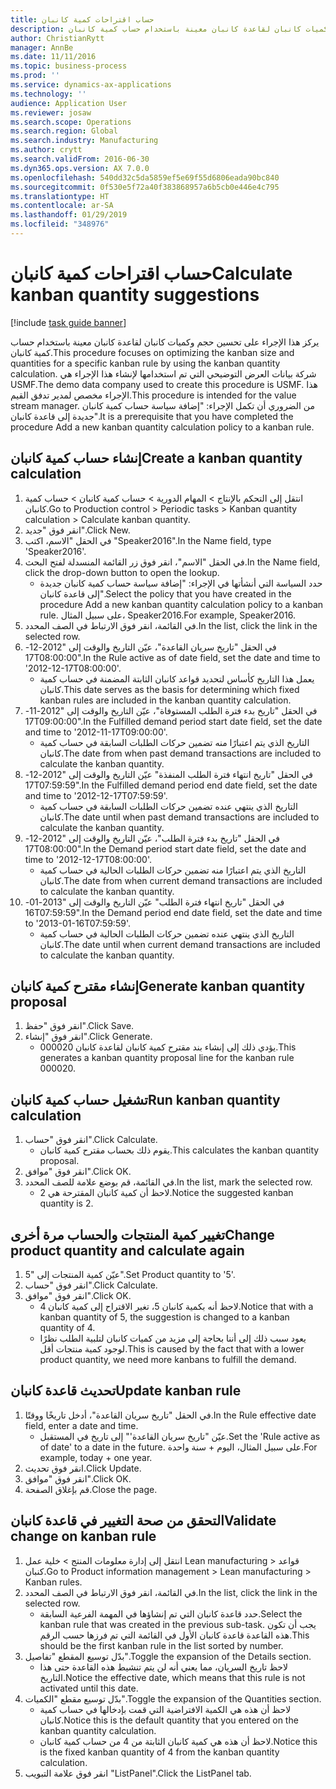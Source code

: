 ```yaml
---
title: حساب اقتراحات كمية كانبان
description: يركز هذا الإجراء على تحسين حجم وكميات كانبان لقاعدة كانبان معينة باستخدام حساب كمية كانبان.
author: ChristianRytt
manager: AnnBe
ms.date: 11/11/2016
ms.topic: business-process
ms.prod: ''
ms.service: dynamics-ax-applications
ms.technology: ''
audience: Application User
ms.reviewer: josaw
ms.search.scope: Operations
ms.search.region: Global
ms.search.industry: Manufacturing
ms.author: crytt
ms.search.validFrom: 2016-06-30
ms.dyn365.ops.version: AX 7.0.0
ms.openlocfilehash: 540dd32c5da5859ef5e69f55d6806eada90bc840
ms.sourcegitcommit: 0f530e5f72a40f383868957a6b5cb0e446e4c795
ms.translationtype: HT
ms.contentlocale: ar-SA
ms.lasthandoff: 01/29/2019
ms.locfileid: "348976"
---
```

# <a name="calculate-kanban-quantity-suggestions"></a><span data-ttu-id="7976a-103">حساب اقتراحات كمية كانبان</span><span class="sxs-lookup"><span data-stu-id="7976a-103">Calculate kanban quantity suggestions</span></span>

[!include [task guide banner](../../includes/task-guide-banner.md)]

<span data-ttu-id="7976a-104">يركز هذا الإجراء على تحسين حجم وكميات كانبان لقاعدة كانبان معينة باستخدام حساب كمية كانبان.</span><span class="sxs-lookup"><span data-stu-id="7976a-104">This procedure focuses on optimizing the kanban size and quantities for a specific kanban rule by using the kanban quantity calculation.</span></span> <span data-ttu-id="7976a-105">شركة بيانات العرض التوضيحي التي تم استخدامها لإنشاء هذا الإجراء هي USMF.</span><span class="sxs-lookup"><span data-stu-id="7976a-105">The demo data company used to create this procedure is USMF.</span></span> <span data-ttu-id="7976a-106">هذا الإجراء مخصص لمدير تدفق القيم.</span><span class="sxs-lookup"><span data-stu-id="7976a-106">This procedure is intended for the value stream manager.</span></span> <span data-ttu-id="7976a-107">من الضروري أن تكمل الإجراء: "إضافة سياسة حساب كمية كانبان جديدة إلى قاعدة كانبان".‬</span><span class="sxs-lookup"><span data-stu-id="7976a-107">It is a prerequisite that you have completed the procedure Add a new kanban quantity calculation policy to a kanban rule.</span></span>


## <a name="create-a-kanban-quantity-calculation"></a><span data-ttu-id="7976a-108">إنشاء حساب كمية كانبان</span><span class="sxs-lookup"><span data-stu-id="7976a-108">Create a kanban quantity calculation</span></span>
1. <span data-ttu-id="7976a-109">انتقل إلى التحكم بالإنتاج > المهام الدورية > حساب كمية كانبان > حساب كمية كانبان.</span><span class="sxs-lookup"><span data-stu-id="7976a-109">Go to Production control > Periodic tasks > Kanban quantity calculation > Calculate kanban quantity.</span></span>
2. <span data-ttu-id="7976a-110">انقر فوق "جديد".</span><span class="sxs-lookup"><span data-stu-id="7976a-110">Click New.</span></span>
3. <span data-ttu-id="7976a-111">في الحقل "الاسم، اكتب "Speaker2016".‬</span><span class="sxs-lookup"><span data-stu-id="7976a-111">In the Name field, type 'Speaker2016'.</span></span>
4. <span data-ttu-id="7976a-112">في الحقل "الاسم"، انقر فوق زر القائمة المنسدلة لفتح البحث.</span><span class="sxs-lookup"><span data-stu-id="7976a-112">In the Name field, click the drop-down button to open the lookup.</span></span>
    * <span data-ttu-id="7976a-113">حدد السياسة التي أنشأتها في الإجراء: "إضافة سياسة حساب كمية كانبان جديدة إلى قاعدة كانبان".‬</span><span class="sxs-lookup"><span data-stu-id="7976a-113">Select the policy that you have created in the procedure Add a new kanban quantity calculation policy to a kanban rule.</span></span> <span data-ttu-id="7976a-114">على سبيل المثال، Speaker2016.</span><span class="sxs-lookup"><span data-stu-id="7976a-114">For example, Speaker2016.</span></span>  
5. <span data-ttu-id="7976a-115">في القائمة، انقر فوق الارتباط في الصف المحدد.</span><span class="sxs-lookup"><span data-stu-id="7976a-115">In the list, click the link in the selected row.</span></span>
6. <span data-ttu-id="7976a-116">في الحقل "تاريخ سريان القاعدة‬"، عيّن التاريخ والوقت إلى "2012-12-17T08:00:00".</span><span class="sxs-lookup"><span data-stu-id="7976a-116">In the Rule active as of date field, set the date and time to '2012-12-17T08:00:00'.</span></span>
    * <span data-ttu-id="7976a-117">يعمل هذا التاريخ كأساس لتحديد قواعد كانبان الثابتة المضمنة في حساب كمية كانبان.</span><span class="sxs-lookup"><span data-stu-id="7976a-117">This date serves as the basis for determining which fixed kanban rules are included in the kanban quantity calculation.</span></span>  
7. <span data-ttu-id="7976a-118">في الحقل "تاريخ بدء فترة الطلب المستوفاة‬‬"، عيّن التاريخ والوقت إلى "2012-11-17T09:00:00".</span><span class="sxs-lookup"><span data-stu-id="7976a-118">In the Fulfilled demand period start date field, set the date and time to '2012-11-17T09:00:00'.</span></span>
    * <span data-ttu-id="7976a-119">التاريخ الذي يتم اعتبارًا منه تضمين حركات الطلبات السابقة في حساب كمية كانبان.</span><span class="sxs-lookup"><span data-stu-id="7976a-119">The date from when past demand transactions are included to calculate the kanban quantity.</span></span>  
8. <span data-ttu-id="7976a-120">في الحقل "تاريخ انتهاء فترة الطلب المنفذة‬" عيّن التاريخ والوقت إلى "2012-12-17T07:59:59".</span><span class="sxs-lookup"><span data-stu-id="7976a-120">In the Fulfilled demand period end date field, set the date and time to '2012-12-17T07:59:59'.</span></span>
    * <span data-ttu-id="7976a-121">التاريخ الذي ينتهي عنده تضمين حركات الطلبات السابقة في حساب كمية كانبان.‬</span><span class="sxs-lookup"><span data-stu-id="7976a-121">The date until when past demand transactions are included to calculate the kanban quantity.</span></span>  
9. <span data-ttu-id="7976a-122">في الحقل "‏‫تاريخ بدء فترة الطلب‬"، عيّن التاريخ والوقت إلى "2012-12-17T08:00:00".</span><span class="sxs-lookup"><span data-stu-id="7976a-122">In the Demand period start date field, set the date and time to '2012-12-17T08:00:00'.</span></span>
    * <span data-ttu-id="7976a-123">التاريخ الذي يتم اعتبارًا منه تضمين حركات الطلبات الحالية في حساب كمية كانبان.‬</span><span class="sxs-lookup"><span data-stu-id="7976a-123">The date from when current demand transactions are included to calculate the kanban quantity.</span></span>  
10. <span data-ttu-id="7976a-124">في الحقل "تاريخ انتهاء فترة الطلب‬‬" عيّن التاريخ والوقت إلى "2013-01-16T07:59:59".</span><span class="sxs-lookup"><span data-stu-id="7976a-124">In the Demand period end date field, set the date and time to '2013-01-16T07:59:59'.</span></span>
    * <span data-ttu-id="7976a-125">التاريخ الذي ينتهي عنده تضمين حركات الطلبات الحالية في حساب كمية كانبان.‬</span><span class="sxs-lookup"><span data-stu-id="7976a-125">The date until when current demand transactions are included to calculate the kanban quantity.</span></span>  

## <a name="generate-kanban-quantity-proposal"></a><span data-ttu-id="7976a-126">إنشاء مقترح كمية كانبان</span><span class="sxs-lookup"><span data-stu-id="7976a-126">Generate kanban quantity proposal</span></span>
1. <span data-ttu-id="7976a-127">انقر فوق "حفظ".</span><span class="sxs-lookup"><span data-stu-id="7976a-127">Click Save.</span></span>
2. <span data-ttu-id="7976a-128">انقر فوق "إنشاء".</span><span class="sxs-lookup"><span data-stu-id="7976a-128">Click Generate.</span></span>
    * <span data-ttu-id="7976a-129">يؤدي ذلك إلى إنشاء بند مقترح كمية كانبان لقاعدة كانبان 000020.</span><span class="sxs-lookup"><span data-stu-id="7976a-129">This generates a kanban quantity proposal line for the kanban rule 000020.</span></span>  

## <a name="run-kanban-quantity-calculation"></a><span data-ttu-id="7976a-130">تشغيل حساب كمية كانبان</span><span class="sxs-lookup"><span data-stu-id="7976a-130">Run kanban quantity calculation</span></span>
1. <span data-ttu-id="7976a-131">انقر فوق "حساب".</span><span class="sxs-lookup"><span data-stu-id="7976a-131">Click Calculate.</span></span>
    * <span data-ttu-id="7976a-132">يقوم ذلك بحساب مقترح كمية كانبان.</span><span class="sxs-lookup"><span data-stu-id="7976a-132">This calculates the kanban quantity proposal.</span></span>  
2. <span data-ttu-id="7976a-133">انقر فوق "موافق".</span><span class="sxs-lookup"><span data-stu-id="7976a-133">Click OK.</span></span>
3. <span data-ttu-id="7976a-134">في القائمة، قم بوضع علامة للصف المحدد.</span><span class="sxs-lookup"><span data-stu-id="7976a-134">In the list, mark the selected row.</span></span>
    * <span data-ttu-id="7976a-135">لاحظ أن كمية كانبان المقترحة هي 2.</span><span class="sxs-lookup"><span data-stu-id="7976a-135">Notice the suggested kanban quantity is 2.</span></span>  

## <a name="change-product-quantity-and-calculate-again"></a><span data-ttu-id="7976a-136">تغيير كمية المنتجات والحساب مرة أخرى</span><span class="sxs-lookup"><span data-stu-id="7976a-136">Change product quantity and calculate again</span></span>
1. <span data-ttu-id="7976a-137">عيّن كمية المنتجات إلى "5".</span><span class="sxs-lookup"><span data-stu-id="7976a-137">Set Product quantity to '5'.</span></span>
2. <span data-ttu-id="7976a-138">انقر فوق "حساب".</span><span class="sxs-lookup"><span data-stu-id="7976a-138">Click Calculate.</span></span>
3. <span data-ttu-id="7976a-139">انقر فوق "موافق".</span><span class="sxs-lookup"><span data-stu-id="7976a-139">Click OK.</span></span>
    * <span data-ttu-id="7976a-140">لاحظ أنه بكمية كانبان 5، تغير الاقتراح إلى كمية كانبان 4.</span><span class="sxs-lookup"><span data-stu-id="7976a-140">Notice that with a kanban quantity of 5, the suggestion is changed to a kanban quantity of 4.</span></span>  
    * <span data-ttu-id="7976a-141">يعود سبب ذلك إلى أننا بحاجة إلى مزيد من كميات كانبان لتلبية الطلب نظرًا لوجود كمية منتجات أقل.</span><span class="sxs-lookup"><span data-stu-id="7976a-141">This is caused by the fact that with a lower product quantity, we need more kanbans to fulfill the demand.</span></span>  

## <a name="update-kanban-rule"></a><span data-ttu-id="7976a-142">تحديث قاعدة كانبان</span><span class="sxs-lookup"><span data-stu-id="7976a-142">Update kanban rule</span></span>
1. <span data-ttu-id="7976a-143">في الحقل "تاريخ سريان القاعدة‬"، أدخل تاريخًا ووقتًا.</span><span class="sxs-lookup"><span data-stu-id="7976a-143">In the Rule effective date field, enter a date and time.</span></span>
    * <span data-ttu-id="7976a-144">عيّن "تاريخ سريان القاعدة'" إلى تاريخ في المستقبل.</span><span class="sxs-lookup"><span data-stu-id="7976a-144">Set the 'Rule active as of date' to a date in the future.</span></span> <span data-ttu-id="7976a-145">على سبيل المثال، اليوم + سنة واحدة.</span><span class="sxs-lookup"><span data-stu-id="7976a-145">For example, today + one year.</span></span>  
2. <span data-ttu-id="7976a-146">انقر فوق تحديث.</span><span class="sxs-lookup"><span data-stu-id="7976a-146">Click Update.</span></span>
3. <span data-ttu-id="7976a-147">انقر فوق "موافق".</span><span class="sxs-lookup"><span data-stu-id="7976a-147">Click OK.</span></span>
4. <span data-ttu-id="7976a-148">قم بإغلاق الصفحة.</span><span class="sxs-lookup"><span data-stu-id="7976a-148">Close the page.</span></span>

## <a name="validate-change-on-kanban-rule"></a><span data-ttu-id="7976a-149">التحقق من صحة التغيير في قاعدة كانبان</span><span class="sxs-lookup"><span data-stu-id="7976a-149">Validate change on kanban rule</span></span>
1. <span data-ttu-id="7976a-150">انتقل إلى إدارة معلومات المنتج‬ > خلية عمل Lean manufacturing > قواعد كنبان.</span><span class="sxs-lookup"><span data-stu-id="7976a-150">Go to Product information management > Lean manufacturing > Kanban rules.</span></span>
2. <span data-ttu-id="7976a-151">في القائمة، انقر فوق الارتباط في الصف المحدد.</span><span class="sxs-lookup"><span data-stu-id="7976a-151">In the list, click the link in the selected row.</span></span>
    * <span data-ttu-id="7976a-152">حدد قاعدة كانبان التي تم إنشاؤها في المهمة الفرعية السابقة.</span><span class="sxs-lookup"><span data-stu-id="7976a-152">Select the kanban rule that was created in the previous sub-task.</span></span> <span data-ttu-id="7976a-153">يجب أن تكون هذه القاعدة قاعدة كانبان الأول في القائمة التي تم فرزها حسب الرقم.</span><span class="sxs-lookup"><span data-stu-id="7976a-153">This should be the first kanban rule in the list sorted by number.</span></span>  
3. <span data-ttu-id="7976a-154">بدّل توسيع المقطع "تفاصيل".</span><span class="sxs-lookup"><span data-stu-id="7976a-154">Toggle the expansion of the Details section.</span></span>
    * <span data-ttu-id="7976a-155">لاحظ تاريخ السريان، مما يعني أنه لن يتم تنشيط هذه القاعدة حتى هذا التاريخ.</span><span class="sxs-lookup"><span data-stu-id="7976a-155">Notice the effective date, which means that this rule is not activated until this date.</span></span>  
4. <span data-ttu-id="7976a-156">بدّل توسيع مقطع "الكميات".</span><span class="sxs-lookup"><span data-stu-id="7976a-156">Toggle the expansion of the Quantities section.</span></span>
    * <span data-ttu-id="7976a-157">لاحظ أن هذه هي الكمية الافتراضية التي قمت بإدخالها في حساب كمية كانبان.</span><span class="sxs-lookup"><span data-stu-id="7976a-157">Notice this is the default quantity that you entered on the kanban quantity calculation.</span></span>  
    * <span data-ttu-id="7976a-158">لاحظ أن هذه هي كمية كانبان الثابتة من 4 من حساب كمية كانبان.</span><span class="sxs-lookup"><span data-stu-id="7976a-158">Notice this is the fixed kanban quantity of 4 from the kanban quantity calculation.</span></span>  
5. <span data-ttu-id="7976a-159">انقر فوق علامة التبويب "ListPanel".</span><span class="sxs-lookup"><span data-stu-id="7976a-159">Click the ListPanel tab.</span></span>

